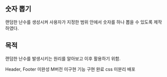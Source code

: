 ## 숫자 뽑기

랜덤한 난수를 생성시켜 사용자가 지정한 범위 안에서 숫자를 하나 뽑을 수 있도록 제작하였다.

## 목적

랜덤한 난수를 발생시키는 원리를 알아보고 이후 활용하기 위함.

Header, Footer 미완성
M버전 미구현
기능 구현 완료
css 미분리
배포
